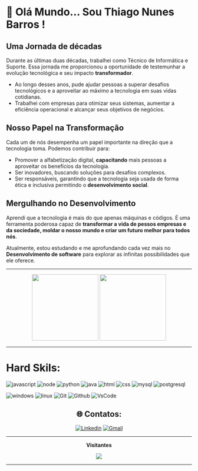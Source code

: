 # :rocket: Olá Mundo... Sou Thiago Nunes Barros !

## Uma Jornada de décadas

Durante as últimas duas décadas,  trabalhei como Técnico de Informática e Suporte. Essa jornada me proporcionou a oportunidade de testemunhar a evolução tecnológica e seu impacto **transformador**. 

- Ao longo desses anos, pude ajudar pessoas a superar desafios tecnológicos e a aproveitar ao máximo a tecnologia em suas vidas cotidianas.
- Trabalhei com empresas para otimizar seus sistemas, aumentar a eficiência operacional e alcançar seus objetivos de negócios.

## Nosso Papel na Transformação

Cada um de nós desempenha um papel importante na direção que a tecnologia toma. Podemos contribuir para:

- Promover a alfabetização digital, **capacitando** mais pessoas a aproveitar os benefícios da tecnologia.
- Ser inovadores, buscando soluções para desafios complexos.
- Ser responsáveis, garantindo que a tecnologia seja usada de forma ética e inclusiva permitindo o **desenvolvimento social**.

## Mergulhando no Desenvolvimento

Aprendi que a tecnologia é mais do que apenas máquinas e códigos. É uma ferramenta poderosa capaz de **transformar a vida de pessos empresas e da sociedade, moldar o nosso mundo e criar um futuro melhor para todos nós**.

Atualmente, estou estudando e me aprofundando cada vez mais no **Desenvolvimento de software** para explorar as infinitas possibilidades que ele oferece.

<body>
  <hr>
  <div align="center">
  <img height="180em" src="https://github-readme-stats-vert-three-11.vercel.app/api?username=devtnbad&show_icons=true&theme=tokyonight&hide_border=true"/>
  <img height="180em" src="https://github-readme-stats-vert-three-11.vercel.app/api/top-langs/?username=devtnbad&layout=compact&langs_count=6&theme=tokyonight&hide_border=true&custom_title=Principais%20%Linguagues"/>
  <hr>  
  </div>

# Hard Skils:

![javascript](https://img.shields.io/badge/javascript-000?style=for-the-badge&logo=javascript)
![node](https://img.shields.io/badge/nodejs-000?style=for-the-badge&logo=node.js)
![python](https://img.shields.io/badge/python-000?style=for-the-badge&logo=python)
![java](https://img.shields.io/badge/java-000?style=for-the-badge&logo=springboot)
![html](https://img.shields.io/badge/html-000?style=for-the-badge&logo=html5)
![css](https://img.shields.io/badge/css-000?style=for-the-badge&logo=css3)
![mysql](https://img.shields.io/badge/mysql-000?style=for-the-badge&logo=mysql)
![postgresql](https://img.shields.io/badge/postgresql-000?style=for-the-badge&logo=postgresql)

![windows](https://img.shields.io/badge/windows-000?style=for-the-badge&logo=windows)
![linux](https://img.shields.io/badge/linux-000?style=for-the-badge&logo=linux)
![Git](https://img.shields.io/badge/git-000?style=for-the-badge&logo=git)
![Github](https://img.shields.io/badge/github-000?style=for-the-badge&logo=github)
![VsCode](https://img.shields.io/badge/vscode-000?style=for-the-badge&logo=visualstudioCode)


</body>

<div align="center">

## 🌐 Contatos:
[![Linkedin](https://img.shields.io/badge/Linkedin-0000dd?style=for-the-badge&logo=linkedin&logoColor=white)](https://www.linkedin.com/in/thiago-nunes-barros/)
[![Gmail](https://img.shields.io/badge/Gmail-D14836?style=for-the-badge&logo=gmail&logoColor=white)](mailto:dev.tnbad@gmail.com)
<hr>
<div align="center">
<p align="centre"><b>Visitantes</b></p>  
<p align="center"><img align="center" src="https://profile-counter.glitch.me/{devtnbad}/count.svg" /></p> 
<hr>
</div>
